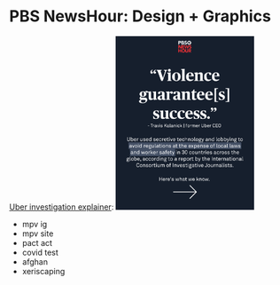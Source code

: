# PBS NewsHour: Design + Graphics 

<a href="https://www.instagram.com/p/Cf9pnajFWp8/?utm_source=ig_web_copy_link">
Uber investigation explainer</a>:    

<a href="https://www.instagram.com/p/Cf9pnajFWp8/?utm_source=ig_web_copy_link">
<img src="images/uber.png" alt="uber graphic" width="250px" text-align=center/>
</a>

- mpv ig
- mpv site
- pact act
- covid test
- afghan
- xeriscaping
